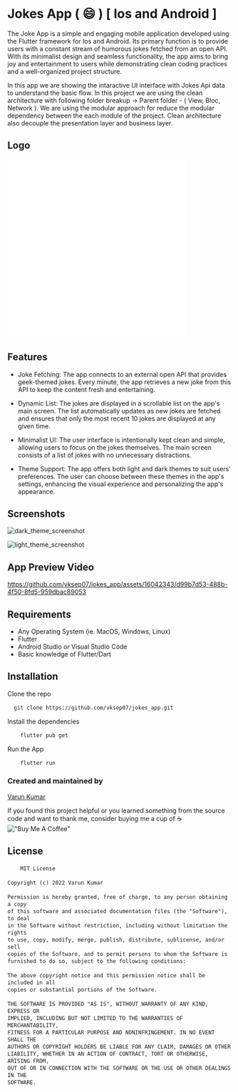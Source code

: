 # Jokes App  ( :smile: ) [ Ios and Android ]

The Joke App is a simple and engaging mobile application developed using the Flutter framework for Ios and Android. Its primary function is to provide users with a constant stream of humorous jokes fetched from an open API. With its minimalist design and seamless functionality, the app aims to bring joy and entertainment to users while demonstrating clean coding practices and a well-organized project structure.

In this app we are showing the intaractive UI interface with Jokes Api data  to understand the basic flow. In this project we are using the clean architecture  with following folder breakup -> Parent folder - ( View, Bloc, Network ). We are using the modular approach for reduce the modular dependency between the each module of the project. Clean architecture also decouple the presentation layer and business layer.


## Logo

<img src="https://github.com/vksep07/jokes_app/blob/main/assets/images/unlimit_jokes_logo.png" alt="drawing" style="width:400px;"/>


## Features

- Joke Fetching: The app connects to an external open API that provides geek-themed jokes. Every minute, the app retrieves a new joke from this API to keep the content fresh and entertaining.

- Dynamic List: The jokes are displayed in a scrollable list on the app's main screen. The list automatically updates as new jokes are fetched and ensures that only the most recent 10 jokes are displayed at any given time.

- Minimalist UI: The user interface is intentionally kept clean and simple, allowing users to focus on the jokes themselves. The main screen consists of a list of jokes with no unnecessary distractions.
  
- Theme Support: The app offers both light and dark themes to suit users' preferences. The user can choose between these themes in the app's settings, enhancing the visual experience and personalizing the app's appearance.


## Screenshots

![dark_theme_screenshot](https://github.com/vksep07/jokes_app/assets/16042343/414dd007-b6cd-4990-bcb4-79650461c805)


![light_theme_screenshot](https://github.com/vksep07/jokes_app/assets/16042343/9d7d5865-f7a2-4af2-a785-b92abf63c57a)



## App Preview Video


https://github.com/vksep07/jokes_app/assets/16042343/d99b7d53-488b-4f50-8fd5-959dbac89053


## Requirements

- Any Operating System (ie. MacOS, Windows, Linux)
- Flutter
- Android Studio or Visual Studio Code
- Basic knowledge of Flutter/Dart


## Installation

Clone the repo

```bash
  git clone https://github.com/vksep07/jokes_app.git
```

Install the dependencies

```bash
    flutter pub get
```

Run the App

```bash
    flutter run
```
### Created and maintained by 
[Varun Kumar](https://github.com/vksep07)


If you found this project helpful or you learned something from the source code and want to thank me, consider buying me a cup of ☕<br>
!["Buy Me A Coffee"](https://www.buymeacoffee.com/assets/img/custom_images/orange_img.png)
## License

```
    MIT License

Copyright (c) 2022 Varun Kumar

Permission is hereby granted, free of charge, to any person obtaining a copy
of this software and associated documentation files (the "Software"), to deal
in the Software without restriction, including without limitation the rights
to use, copy, modify, merge, publish, distribute, sublicense, and/or sell
copies of the Software, and to permit persons to whom the Software is
furnished to do so, subject to the following conditions:

The above copyright notice and this permission notice shall be included in all
copies or substantial portions of the Software.

THE SOFTWARE IS PROVIDED "AS IS", WITHOUT WARRANTY OF ANY KIND, EXPRESS OR
IMPLIED, INCLUDING BUT NOT LIMITED TO THE WARRANTIES OF MERCHANTABILITY,
FITNESS FOR A PARTICULAR PURPOSE AND NONINFRINGEMENT. IN NO EVENT SHALL THE
AUTHORS OR COPYRIGHT HOLDERS BE LIABLE FOR ANY CLAIM, DAMAGES OR OTHER
LIABILITY, WHETHER IN AN ACTION OF CONTRACT, TORT OR OTHERWISE, ARISING FROM,
OUT OF OR IN CONNECTION WITH THE SOFTWARE OR THE USE OR OTHER DEALINGS IN THE
SOFTWARE.

```
